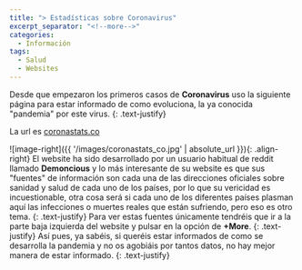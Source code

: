 ```yaml
---
title: "> Estadísticas sobre Coronavirus"
excerpt_separator: "<!--more-->"
categories:
  - Información
tags:
  - Salud
  - Websites
---
```


Desde que empezaron los primeros casos de **Coronavirus** uso la siguiente página para estar informado de como evoluciona, la ya conocida "pandemia" por este virus. 
{: .text-justify}

<!--more-->

La url es [coronastats.co](https://coronastats.co)

![image-right]({{ '/images/coronastats_co.jpg' | absolute_url }}){: .align-right} El website ha sido desarrollado por un usuario habitual de reddit llamado **Demoncious** y lo más interesante de su website es que sus "fuentes" de información son cada una de las direcciones oficiales sobre sanidad y salud de cada uno de los países, por lo que su vericidad es incuestionable, otra cosa será si cada uno de los diferentes países plasman aquí las infecciones o muertes reales que están sufriendo, pero eso es otro tema. 
{: .text-justify}
Para ver estas fuentes únicamente tendréis que ir a la parte baja izquierda del website y pulsar en la opción de **+More**.
{: .text-justify}
Así pues, ya sabéis, si queréis estar informados de como se desarrolla la pandemia y no os agobiáis por tantos datos, no hay mejor manera de estar informado.
{: .text-justify}
